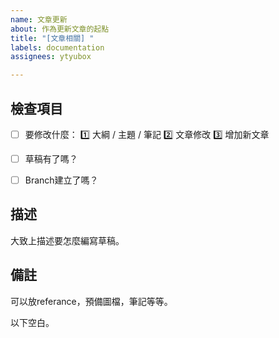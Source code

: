 ```yaml
---
name: 文章更新
about: 作為更新文章的起點
title: "[文章相關] "
labels: documentation
assignees: ytyubox

---
```


## 檢查項目
- [ ] 要修改什麼： 1️⃣ 大綱 / 主題 / 筆記 2️⃣ 文章修改 3️⃣ 增加新文章
- [ ] 草稿有了嗎？
- [ ] Branch建立了嗎？


## 描述
大致上描述要怎麼編寫草稿。

## 備註
可以放referance，預備圖檔，筆記等等。

以下空白。
